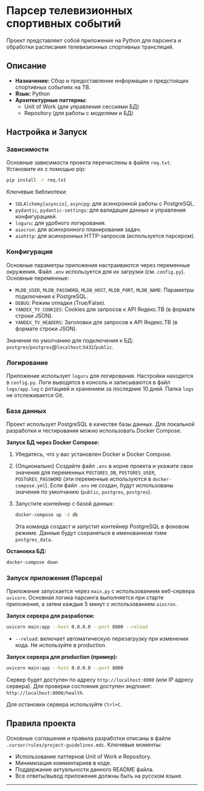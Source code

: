 # Парсер телевизионных спортивных событий

Проект представляет собой приложение на Python для парсинга и обработки расписания телевизионных спортивных трансляций.

## Описание

- **Назначение:** Сбор и предоставление информации о предстоящих спортивных событиях на ТВ.
- **Язык:** Python
- **Архитектурные паттерны:**
  - Unit of Work (для управления сессиями БД)
  - Repository (для работы с моделями и БД)

## Настройка и Запуск

### Зависимости

Основные зависимости проекта перечислены в файле `req.txt`. Установите их с помощью pip:

```bash
pip install -r req.txt
```
Ключевые библиотеки:
- `SQLAlchemy[asyncio]`, `asyncpg`: для асинхронной работы с PostgreSQL.
- `pydantic`, `pydantic-settings`: для валидации данных и управления конфигурацией.
- `loguru`: для удобного логирования.
- `aiocron`: для асинхронного планирования задач.
- `aiohttp`: для асинхронных HTTP-запросов (используется парсером).

### Конфигурация

Основные параметры приложения настраиваются через переменные окружения. Файл `.env` используется для их загрузки (см. `config.py`). Основные переменные:

- `MLDB_USER`, `MLDB_PASSWORD`, `MLDB_HOST`, `MLDB_PORT`, `MLDB_NAME`: Параметры подключения к PostgreSQL.
- `DEBUG`: Режим отладки (True/False).
- `YANDEX_TV_COOKIES`: Cookies для запросов к API Яндекс.ТВ (в формате строки JSON).
- `YANDEX_TV_HEADERS`: Заголовки для запросов к API Яндекс.ТВ (в формате строки JSON).

Значения по умолчанию для подключения к БД: `postgres`/`postgres`@`localhost`:`5432`/`public`.

### Логирование

Приложение использует `loguru` для логирования. Настройки находятся в `config.py`. Логи выводятся в консоль и записываются в файл `logs/app.log` с ротацией и хранением за последние 10 дней. Папка `logs` не отслеживается Git.

### База данных

Проект использует PostgreSQL в качестве базы данных. Для локальной разработки и тестирования можно использовать Docker Compose.

**Запуск БД через Docker Compose:**

1.  Убедитесь, что у вас установлен Docker и Docker Compose.
2.  (Опционально) Создайте файл `.env` в корне проекта и укажите свои значения для переменных `POSTGRES_DB`, `POSTGRES_USER`, `POSTGRES_PASSWORD` (эти переменные используются в `docker-compose.yml`). Если файл `.env` не создан, будут использованы значения по умолчанию (`public`, `postgres`, `postgres`).
3.  Запустите контейнер с базой данных:

    ```bash
    docker-compose up -d db
    ```

    Эта команда создаст и запустит контейнер PostgreSQL в фоновом режиме. Данные будут сохраняться в именованном томе `postgres_data`.

**Остановка БД:**

```bash
docker-compose down
```

### Запуск приложения (Парсера)

Приложение запускается через `main.py` с использованием веб-сервера `uvicorn`. Основная логика парсинга выполняется при старте приложения, а затем каждые 5 минут с использованием `aiocron`.

**Запуск сервера для разработки:**

```bash
uvicorn main:app --host 0.0.0.0 --port 8000 --reload
```
- `--reload`: включает автоматическую перезагрузку при изменении кода. Не используйте в production.

**Запуск сервера для production (пример):**

```bash
uvicorn main:app --host 0.0.0.0 --port 8000
```

Сервер будет доступен по адресу `http://localhost:8000` (или IP адресу сервера).
Для проверки состояния доступен эндпоинт: `http://localhost:8000/health`.

Для остановки сервера используйте `Ctrl+C`.

## Правила проекта

Основные соглашения и правила разработки описаны в файле `.cursor/rules/project-guidelines.mdc`. Ключевые моменты:

- Использование паттернов Unit of Work и Repository.
- Минимизация комментариев в коде.
- Поддержание актуальности данного README файла.
- Все ответы/вывод приложения должны быть на русском языке.

---
